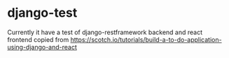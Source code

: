 # django-test
Currently it have a test of django-restframework backend and react frontend copied from https://scotch.io/tutorials/build-a-to-do-application-using-django-and-react
